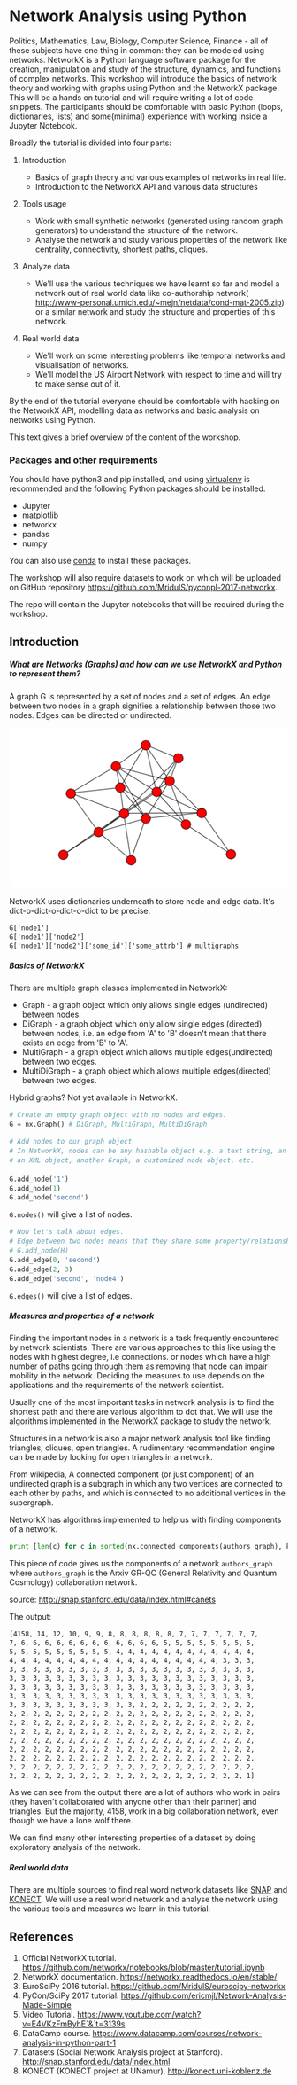 # Network Analysis using Python

Politics, Mathematics, Law, Biology, Computer Science, Finance - all of these
subjects have one thing in common:
they can be modeled using networks. NetworkX is a Python language software
package for the creation, manipulation and study of the structure, dynamics,
and functions of complex networks.
This workshop will introduce the basics of network theory and working with
graphs using Python and the NetworkX package.
This will be a hands on tutorial and will require writing a lot of code snippets.
The participants should be comfortable with basic Python (loops, dictionaries,
lists) and some(minimal) experience with working inside a Jupyter Notebook.

Broadly the tutorial is divided into four parts:

1. Introduction

    - Basics of graph theory and various examples of networks in real life.
    - Introduction to the NetworkX API and various data structures
2. Tools usage
    - Work with small synthetic networks (generated using random graph
    generators) to understand the structure of the network.
    - Analyse the network and study various properties of the network
    like centrality, connectivity, shortest paths, cliques.
3. Analyze data

    - We'll use the various techniques we have learnt so far and model a network
    out of real world data like co-authorship
    network( http://www-personal.umich.edu/~mejn/netdata/cond-mat-2005.zip)
    or a similar network and study the structure and properties of this network.
4. Real world data

    - We'll work on some interesting problems like temporal networks
    and visualisation of networks.
    - We'll model the US Airport Network with respect to time and will try
    to make sense out of it.


By the end of the tutorial everyone should be comfortable with hacking
on the NetworkX API, modelling data as networks and basic analysis
on networks using Python.

This text gives a brief overview of the content of the workshop.

### Packages and other requirements

You should have python3 and pip installed, and using
[virtualenv](https://virtualenv.pypa.io/en/stable/) is recommended
and the following Python packages should be installed.

- Jupyter
- matplotlib
- networkx
- pandas
- numpy

You can also use [conda](https://conda.io/docs/) to install these packages.

The workshop will also require datasets to work on which will be uploaded
on GitHub repository https://github.com/MridulS/pyconpl-2017-networkx.

The repo will contain the Jupyter notebooks that will be required
during the workshop.

## Introduction

##### What are Networks (Graphs) and how can we use NetworkX and Python to represent them?

A graph G is represented by a set of nodes and a set of edges.
An edge between two nodes in a graph signifies a relationship between those
two nodes. Edges can be directed or undirected.

![Network](network.png)

NetworkX uses dictionaries underneath to store node and edge data.
It's dict-o-dict-o-dict-o-dict to be precise.
```
G['node1']
G['node1']['node2']
G['node1']['node2']['some_id']['some_attrb'] # multigraphs
```

##### Basics of NetworkX

There are multiple graph classes implemented in NetworkX:

- Graph - a graph object which only allows single edges (undirected) between
nodes.
- DiGraph - a graph object which only allow single edges (directed) between
nodes, i.e. an edge from 'A' to 'B' doesn't mean that there exists
an edge from 'B' to 'A'.
- MultiGraph - a graph object which allows multiple edges(undirected)
between two edges.
- MultiDiGraph - a graph object which allows multiple edges(directed)
between two edges.

Hybrid graphs? Not yet available in NetworkX.

``` python
# Create an empty graph object with no nodes and edges.
G = nx.Graph() # DiGraph, MultiGraph, MultiDiGraph
```

``` python
# Add nodes to our graph object
# In NetworkX, nodes can be any hashable object e.g. a text string, an image,
# an XML object, another Graph, a customized node object, etc.

G.add_node('1')
G.add_node(1)
G.add_node('second')
```

`G.nodes()` will give a list of nodes.

``` python
# Now let's talk about edges.
# Edge between two nodes means that they share some property/relationship
# G.add_node(H)
G.add_edge(0, 'second')
G.add_edge(2, 3)
G.add_edge('second', 'node4')
```
`G.edges()` will give a list of edges.

##### Measures and properties of a network

Finding the important nodes in a network is a task frequently encountered
by network scientists.
There are various approaches to this like using the nodes with highest degree,
i.e connections. or nodes which have a high number of paths going through them
as removing that node can impair mobility in the network.
Deciding the measures to use depends on the applications and the requirements
of the network scientist.

Usually one of the most important tasks in network analysis is to find
the shortest path and there are various algorithm to dot that.
We will use the algorithms implemented in the NetworkX package to study
the network.

Structures in a network is also a major network analysis tool like finding
triangles, cliques, open triangles. A rudimentary recommendation engine can be
made by looking for open triangles in a network.

From wikipedia,
A connected component (or just component) of an undirected graph is a subgraph
in which any two vertices are connected to each other by paths, and which
is connected to no additional vertices in the supergraph.

NetworkX has algorithms implemented to help us with finding components
of a network.
``` python
print [len(c) for c in sorted(nx.connected_components(authors_graph), key=len, reverse=True)]
```
This piece of code gives us the components of a network `authors_graph` where
`authors_graph` is the Arxiv GR-QC (General Relativity and Quantum Cosmology)
collaboration network.

source:  http://snap.stanford.edu/data/index.html#canets

The output:
```
[4158, 14, 12, 10, 9, 9, 8, 8, 8, 8, 8, 8, 7, 7, 7, 7, 7, 7, 7,
7, 6, 6, 6, 6, 6, 6, 6, 6, 6, 6, 6, 6, 5, 5, 5, 5, 5, 5, 5, 5,
5, 5, 5, 5, 5, 5, 5, 5, 5, 4, 4, 4, 4, 4, 4, 4, 4, 4, 4, 4, 4,
4, 4, 4, 4, 4, 4, 4, 4, 4, 4, 4, 4, 4, 4, 4, 4, 4, 4, 3, 3, 3,
3, 3, 3, 3, 3, 3, 3, 3, 3, 3, 3, 3, 3, 3, 3, 3, 3, 3, 3, 3, 3,
3, 3, 3, 3, 3, 3, 3, 3, 3, 3, 3, 3, 3, 3, 3, 3, 3, 3, 3, 3, 3,
3, 3, 3, 3, 3, 3, 3, 3, 3, 3, 3, 3, 3, 3, 3, 3, 3, 3, 3, 3, 3,
3, 3, 3, 3, 3, 3, 3, 3, 3, 3, 3, 3, 3, 3, 3, 3, 3, 3, 3, 3, 3,
3, 3, 3, 3, 3, 3, 3, 3, 3, 3, 3, 2, 2, 2, 2, 2, 2, 2, 2, 2, 2,
2, 2, 2, 2, 2, 2, 2, 2, 2, 2, 2, 2, 2, 2, 2, 2, 2, 2, 2, 2, 2,
2, 2, 2, 2, 2, 2, 2, 2, 2, 2, 2, 2, 2, 2, 2, 2, 2, 2, 2, 2, 2,
2, 2, 2, 2, 2, 2, 2, 2, 2, 2, 2, 2, 2, 2, 2, 2, 2, 2, 2, 2, 2,
2, 2, 2, 2, 2, 2, 2, 2, 2, 2, 2, 2, 2, 2, 2, 2, 2, 2, 2, 2, 2,
2, 2, 2, 2, 2, 2, 2, 2, 2, 2, 2, 2, 2, 2, 2, 2, 2, 2, 2, 2, 2,
2, 2, 2, 2, 2, 2, 2, 2, 2, 2, 2, 2, 2, 2, 2, 2, 2, 2, 2, 2, 2,
2, 2, 2, 2, 2, 2, 2, 2, 2, 2, 2, 2, 2, 2, 2, 2, 2, 2, 2, 2, 2,
2, 2, 2, 2, 2, 2, 2, 2, 2, 2, 2, 2, 2, 2, 2, 2, 2, 2, 2, 2, 1]
```

As we can see from the output there are a lot of authors who work in pairs
(they haven't collaborated with anyone other than their partner) and triangles.
But the majority, 4158, work in a big collaboration network, even though
we have a lone wolf there.

We can find many other interesting properties of a dataset by doing
exploratory analysis of the network.

##### Real world data

There are multiple sources to find real word network datasets like
[SNAP](http://snap.stanford.edu/data/index.html) and
[KONECT](http://konect.uni-koblenz.de).
We will use a real world network and analyse the network using the various
tools and measures we learn in this tutorial.

## References

1. Official NetworkX tutorial. https://github.com/networkx/notebooks/blob/master/tutorial.ipynb
2. NetworkX documentation. https://networkx.readthedocs.io/en/stable/
3. EuroSciPy 2016 tutorial. https://github.com/MridulS/euroscipy-networkx
4. PyCon/SciPy 2017 tutorial. https://github.com/ericmjl/Network-Analysis-Made-Simple
5. Video Tutorial. https://www.youtube.com/watch?v=E4VKzFmByhE`&`t=3139s
6. DataCamp course. https://www.datacamp.com/courses/network-analysis-in-python-part-1
7. Datasets (Social Network Analysis project at Stanford). http://snap.stanford.edu/data/index.html
8. KONECT (KONECT project at UNamur). http://konect.uni-koblenz.de
